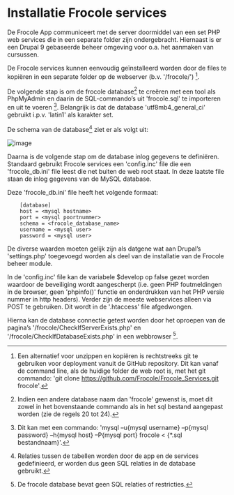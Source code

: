 # Installatie Frocole services

De Frocole App communiceert met de server doormiddel van een set PHP web services die in een separate folder zijn ondergebracht. Hiernaast is er een Drupal 9 gebaseerde beheer omgeving voor o.a. het aanmaken van cursussen.

De Frocole services kunnen eenvoudig geïnstalleerd worden door de files te kopiëren in een separate folder op de webserver (b.v. '/frocole/') [^1].

De volgende stap is om de frocole database[^4] te creëren met een tool als PhpMyAdmin en daarin de SQL-commando’s uit 'frocole.sql' te importeren en uit te voeren [^2]. Belangrijk is dat de database 'utf8mb4_general_ci' gebruikt i.p.v. 'latin1' als karakter set.

De schema van de database[^5] ziet er als volgt uit:

![image](https://user-images.githubusercontent.com/1768983/158581828-458b9e97-6100-4049-a242-f5051a3e11aa.png)

Daarna is de volgende stap om de database inlog gegevens te definiëren. Standaard gebruikt Frocole services een 'config.inc' file die een 'frocole_db.ini' file leest die net buiten de web root staat. In deze laatste file staan de inlog gegevens van de MySQL database.

Deze 'frocole_db.ini' file heeft het volgende formaat:

```
    [database]
    host = <mysql hostname>
    port = <mysql poortnummer>
    schema = <frocole_database_name>
    username = <mysql user>
    password = <mysql user>
```

De diverse waarden moeten gelijk zijn als datgene wat aan Drupal’s 'settings.php' toegevoegd worden als deel van de installatie van de Frocole beheer module.

In de 'config.inc' file kan de variabele $develop op false gezet worden waardoor de beveiliging wordt aangescherpt (i.e. geen PHP foutmeldingen in de browser, geen 'phpinfo()' functie en onderdrukken van het PHP versie nummer in http headers). Verder zijn de meeste webservices alleen via POST te gebruiken. Dit wordt in de '.htaccess' file afgedwongen.

Hierna kan de database connectie getest worden door het oproepen van de pagina’s '/frocole/CheckIfServerExists.php' en '/frocole/CheckIfDatabaseExists.php' in een webbrowser [^3].

[^1]: Een alternatief voor unzippen en kopiëren is rechtstreeks git te gebruiken voor deployment vanuit de GitHub repository. Dit kan vanaf de command line, als de huidige folder de web root is, met het git commando: 'git clone https://github.com/Frocole/Frocole_Services.git frocole'.
[^2]: Dit kan met een commando: 'mysql –u{mysql username} –p{mysql password} –h{mysql host} –P{mysql port} frocole < {*.sql bestandnaam}'.
[^3]: De frocole database bevat geen SQL relaties of restricties.
[^4]: Indien een andere database naam dan 'frocole' gewenst is, moet dit zowel in het bovenstaande commando als in het sql bestand aangepast worden (zie de regels 20 tot 24).
[^5]: Relaties tussen de tabellen worden door de app en de services gedefinieerd, er worden dus geen SQL relaties in de database gebruikt.
